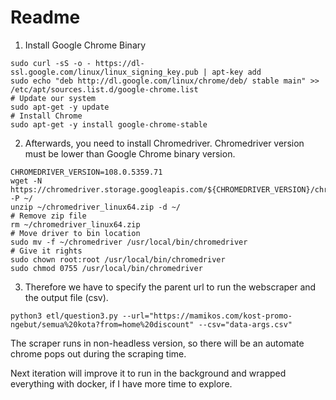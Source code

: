 # Readme

1. Install Google Chrome Binary

```
sudo curl -sS -o - https://dl-ssl.google.com/linux/linux_signing_key.pub | apt-key add
sudo echo "deb http://dl.google.com/linux/chrome/deb/ stable main" >> /etc/apt/sources.list.d/google-chrome.list
# Update our system
sudo apt-get -y update
# Install Chrome
sudo apt-get -y install google-chrome-stable

```
2. Afterwards, you need to install Chromedriver. Chromedriver version must be lower than Google Chrome binary version.

```
CHROMEDRIVER_VERSION=108.0.5359.71
wget -N https://chromedriver.storage.googleapis.com/${CHROMEDRIVER_VERSION}/chromedriver_linux64.zip -P ~/
unzip ~/chromedriver_linux64.zip -d ~/
# Remove zip file
rm ~/chromedriver_linux64.zip
# Move driver to bin location
sudo mv -f ~/chromedriver /usr/local/bin/chromedriver
# Give it rights
sudo chown root:root /usr/local/bin/chromedriver
sudo chmod 0755 /usr/local/bin/chromedriver
```

3. Therefore we have to specify the parent url to run the webscraper and the output file (csv). 

```
python3 etl/question3.py --url="https://mamikos.com/kost-promo-ngebut/semua%20kota?from=home%20discount" --csv="data-args.csv"

```

The scraper runs in non-headless version, so there will be an automate chrome pops out during the scraping time.

Next iteration will improve it to run in the background and wrapped everything with docker, if I have more time to explore.